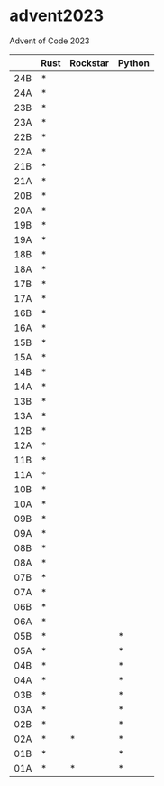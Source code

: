 # advent2023

Advent of Code 2023

|     | Rust | Rockstar | Python |
| --- | ---- | -------- | -------|
| 24B |  \*  |          |        |  
| 24A |  \*  |          |        |
| 23B |  \*  |          |        |  
| 23A |  \*  |          |        |
| 22B |  \*  |          |        |  
| 22A |  \*  |          |        |
| 21B |  \*  |          |        |  
| 21A |  \*  |          |        |
| 20B |  \*  |          |        |  
| 20A |  \*  |          |        |
| 19B |  \*  |          |        |  
| 19A |  \*  |          |        |
| 18B |  \*  |          |        |  
| 18A |  \*  |          |        |
| 17B |  \*  |          |        |  
| 17A |  \*  |          |        |
| 16B |  \*  |          |        |  
| 16A |  \*  |          |        |
| 15B |  \*  |          |        |  
| 15A |  \*  |          |        |
| 14B |  \*  |          |        |  
| 14A |  \*  |          |        |
| 13B |  \*  |          |        |  
| 13A |  \*  |          |        |
| 12B |  \*  |          |        |  
| 12A |  \*  |          |        |
| 11B |  \*  |          |        |  
| 11A |  \*  |          |        |
| 10B |  \*  |          |        |  
| 10A |  \*  |          |        |
| 09B |  \*  |          |        |  
| 09A |  \*  |          |        |
| 08B |  \*  |          |        |  
| 08A |  \*  |          |        |
| 07B |  \*  |          |        |  
| 07A |  \*  |          |        |
| 06B |  \*  |          |        |  
| 06A |  \*  |          |        |
| 05B |  \*  |          | \*     |  
| 05A |  \*  |          | \*     |
| 04B |  \*  |          | \*     |
| 04A |  \*  |          | \*     |
| 03B |  \*  |          | \*     |
| 03A |  \*  |          | \*     |
| 02B |  \*  |          | \*     |
| 02A |  \*  | \*       | \*     |
| 01B |  \*  |          | \*     |
| 01A |  \*  | \*       | \*     |
